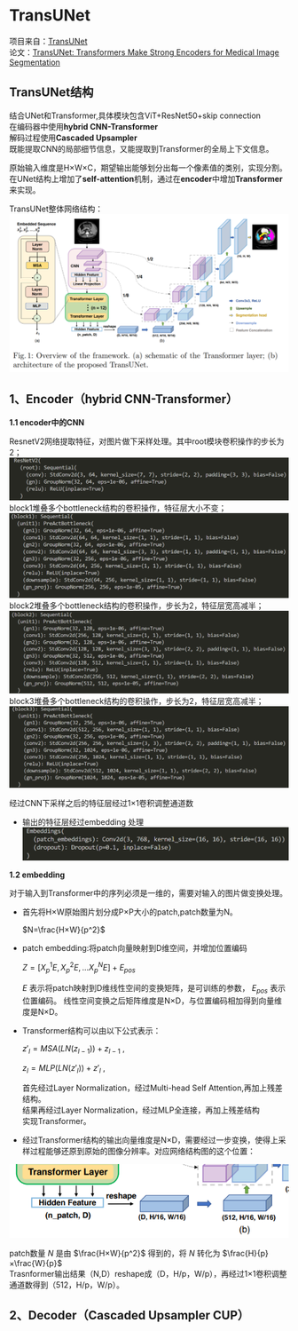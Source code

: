 # TransUNet
项目来自：[TransUNet](https://github.com/Beckschen/TransUNet)<br>
论文：[TransUNet: Transformers Make Strong Encoders for Medical Image Segmentation](https://arxiv.org/pdf/2102.04306.pdf)

## TransUNet结构
结合UNet和Transformer,具体模块包含ViT+ResNet50+skip connection<br>
在编码器中使用**hybrid CNN-Transformer**<br>
解码过程使用**Cascaded Upsampler**<br>
既能提取CNN的局部细节信息，又能提取到Transformer的全局上下文信息。

原始输入维度是H×W×C，期望输出能够划分出每一个像素值的类别，实现分割。在UNet结构上增加了**self-attention**机制，通过在**encoder**中增加**Transformer**来实现。

TransUNet整体网络结构：
![alt text](image.png)

## 1、Encoder（hybrid CNN-Transformer）

**1.1 encoder中的CNN <br>**

ResnetV2网络提取特征，对图片做下采样处理。其中root模块卷积操作的步长为2；
![alt text](image-5.png)
block1堆叠多个bottleneck结构的卷积操作，特征层大小不变；
![alt text](image-6.png)
block2堆叠多个bottleneck结构的卷积操作，步长为2，特征层宽高减半；
![alt text](image-7.png)
block3堆叠多个bottleneck结构的卷积操作，步长为2，特征层宽高减半；
![alt text](image-8.png)

经过CNN下采样之后的特征层经过1×1卷积调整通道数

- 输出的特征层经过embedding 处理
  ![alt text](image-4.png)

**1.2 embedding**

对于输入到Transformer中的序列必须是一维的，需要对输入的图片做变换处理。

- 首先将H×W原始图片划分成P×P大小的patch,patch数量为N。

  $N=\frac{H×W}{p^2}$

- patch embedding:将patch向量映射到D维空间，并增加位置编码

  $Z=[X_p^1E,X_p^2E,...X_p^NE]+E_{pos}$
  
  $E$ 表示将patch映射到D维线性空间的变换矩阵，是可训练的参数， $E_{pos}$ 表示位置编码。
  线性空间变换之后矩阵维度是N×D，与位置编码相加得到向量维度是N×D。

- Transformer结构可以由以下公式表示：
  
  $z'_l=MSA(LN(z_{l-1}))+z_{l-1}$ ,<br>

  $z_l=MLP(LN(z'_l))+z'_l$ ,<br>

  首先经过Layer Normalization，经过Multi-head Self Attention,再加上残差结构。<br>
  结果再经过Layer Normalization，经过MLP全连接，再加上残差结构<br>实现Transformer。

- 经过Transformer结构的输出向量维度是N×D，需要经过一步变换，使得上采样过程能够还原到原始的图像分辨率。对应网络结构图的这个位置：

![alt text](image-3.png)

  patch数量 $N$ 是由 $\frac{H×W}{p^2}$ 得到的，将 $N$ 转化为 $\frac{H}{p}×\frac{W}{p}$ <br>
  Trasnformer输出结果（N,D）reshape成（D，H/p，W/p），再经过1×1卷积调整通道数得到（512，H/p，W/p）。

## 2、Decoder（Cascaded Upsampler CUP）



  
